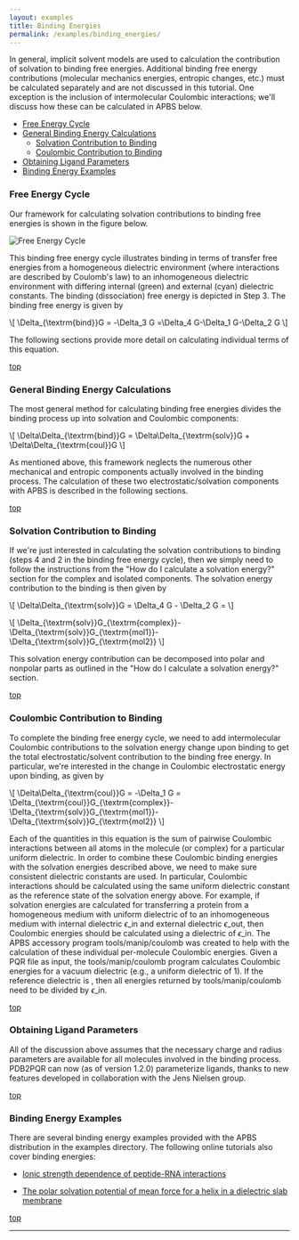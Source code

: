 ```yaml
---
layout: examples
title: Binding Energies
permalink: /examples/binding_energies/
---
```


<a id="topcall"></a>


In general, implicit solvent models are used to calculation the contribution of solvation to binding free energies. Additional binding free energy contributions (molecular mechanics energies, entropic changes, etc.) must be calculated separately and are not discussed in this tutorial. One exception is the inclusion of intermolecular Coulombic interactions; we'll discuss how these can be calculated in APBS below.


* <a data-scroll href="#free">Free Energy Cycle</a>
* <a data-scroll href="#GenBind">General Binding Energy Calculations</a>
	* <a data-scroll href="#SolCon">Solvation Contribution to Binding</a>
	* <a data-scroll href="#CoulCon">Coulombic Contribution to Binding</a>
* <a data-scroll href="#ObtainLig">Obtaining Ligand Parameters</a>
* <a data-scroll href="#BindEX">Binding Energy Examples</a>


<a id="free"></a>
<h3> Free Energy Cycle </h3>

Our framework for calculating solvation contributions to binding free energies is shown in the figure below.

<img src="http://i60.tinypic.com/vy02a1.png" alt="Free Energy Cycle">

This binding free energy cycle illustrates binding in terms of transfer free energies from a homogeneous dielectric environment (where interactions are described by Coulomb's law) to an inhomogeneous dielectric environment with differing internal (green) and external (cyan) dielectric constants. The binding (dissociation) free energy is depicted in Step 3.
The binding free energy is given by

\\[ \Delta_{\textrm{bind}}G = -\Delta_3 G =\Delta_4 G-\Delta_1 G-\Delta_2 G \\]

The following sections provide more detail on calculating individual terms of this equation.

<a data-scroll href="#topcall">top</a>


<a id="GenBind"></a>
<h3> General Binding Energy Calculations </h3>

The most general method for calculating binding free energies divides the binding process up into solvation and Coulombic components:

\\[ \Delta\Delta\_{\textrm{bind}}G = \Delta\Delta\_{\textrm{solv}}G + \Delta\Delta\_{\textrm{coul}}G \\] 

As mentioned above, this framework neglects the numerous other mechanical and entropic components actually involved in the binding process. The calculation of these two electrostatic/solvation components with APBS is described in the following sections.

<a data-scroll href="#topcall">top</a>


<a id="SolCon"></a>
<h3> Solvation Contribution to Binding </h3>

If we're just interested in calculating the solvation contributions to binding (steps 4 and 2 in the binding free energy cycle), then we simply need to follow the instructions from the "How do I calculate a solvation energy?" section for the complex and isolated components. The solvation energy contribution to the binding is then given by

\\[ \Delta\Delta\_{\textrm{solv}}G = \Delta\_4 G - \Delta\_2 G = \\]

\\[ \Delta_{\textrm{solv}}G\_{\textrm{complex}}-\Delta\_{\textrm{solv}}G\_{\textrm{mol1}}-\Delta\_{\textrm{solv}}G\_{\textrm{mol2}} \\]

This solvation energy contribution can be decomposed into polar and nonpolar parts as outlined in the "How do I calculate a solvation energy?" section.

<a data-scroll href="#topcall">top</a>


<a id="CoulCon"></a>
<h3> Coulombic Contribution to Binding </h3>

To complete the binding free energy cycle, we need to add intermolecular Coulombic contributions to the solvation energy change upon binding to get the total electrostatic/solvent contribution to the binding free energy. In particular, we're interested in the change in Coulombic electrostatic energy upon binding, as given by

\\[ \Delta\Delta\_{\textrm{coul}}G = -\Delta\_1 G =  \Delta_{\textrm{coul}}G\_{\textrm{complex}}-\Delta\_{\textrm{solv}}G\_{\textrm{mol1}}-\Delta\_{\textrm{solv}}G\_{\textrm{mol2}} \\]

Each of the  quantities in this equation is the sum of pairwise Coulombic interactions between all atoms in the molecule (or complex) for a particular uniform dielectric. In order to combine these Coulombic binding energies with the solvation energies described above, we need to make sure consistent dielectric constants are used. In particular, Coulombic interactions should be calculated using the same uniform dielectric constant as the reference state of the solvation energy above. For example, if solvation energies are calculated for transferring a protein from a homogeneous medium with uniform dielectric of  to an inhomogeneous medium with internal dielectric $\epsilon\_{\mathrm{in}}$ and external dielectric $\epsilon\_{\mathrm{out}}$, then Coulombic energies should be calculated using a dielectric of $\epsilon\_{\mathrm{in}}$. The APBS accessory program tools/manip/coulomb was created to help with the calculation of these individual per-molecule Coulombic energies. Given a PQR file as input, the tools/manip/coulomb program calculates Coulombic energies for a vacuum dielectric (e.g., a uniform dielectric of 1). If the reference dielectric is , then all energies returned by tools/manip/coulomb need to be divided by $\epsilon\_{\mathrm{in}}$.

<a data-scroll href="#topcall">top</a>


<a id="ObtainLig"></a>
<h3> Obtaining Ligand Parameters </h3>

All of the discussion above assumes that the necessary charge and radius parameters are available for all molecules involved in the binding process. PDB2PQR can now (as of version 1.2.0) parameterize ligands, thanks to new features developed in collaboration with the Jens Nielsen group.

<a data-scroll href="#topcall">top</a>


<a id="BindEX"></a>
<h3> Binding Energy Examples </h3>

There are several binding energy examples provided with the APBS distribution in the examples directory. The following online tutorials also cover binding energies:

* <a href="{{site.baseurl}}/examples/Protein-Rna_Tutorial/" target="BLANK">Ionic strength dependence of peptide-RNA interactions</a>

* <a href="{{site.baseurl}}/examples/potentials_of_mean_force/" target="BLANK">The polar solvation potential of mean force for a helix in a dielectric slab membrane</a>

<a data-scroll href="#topcall">top</a>
<hr/>






<script type="text/x-mathjax-config">
  MathJax.Hub.Config({
    tex2jax: {inlineMath: [['$','$'], ['\\(','\\)']]}
  });
</script>
<script type="text/javascript"
  src="http://cdn.mathjax.org/mathjax/latest/MathJax.js?config=TeX-AMS-MML_HTMLorMML">
</script>